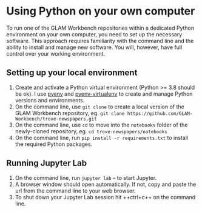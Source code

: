 # Using Python on your own computer

To run one of the GLAM Workbench repositories within a dedicated Python environment on your own computer, you need to set up the necessary software. This approach requires familiarity with the command line and the ability to install and manage new software. You will, however, have full control over your working environment.

## Setting up your local environment

1. Create and activate a Python virtual environment (Python >= 3.8 should be ok). I use [pyenv](https://github.com/pyenv/pyenv) and [pyenv-virtualenv](https://github.com/pyenv/pyenv-virtualenv) to create and manage Python versions and environments.
2. On the command line, use `git clone` to create a local version of the GLAM Workbench repository, eg. `git clone https://github.com/GLAM-Workbench/trove-newspapers.git`
3. On the command line, use `cd` to move into the `notebooks` folder of the newly-cloned repository, eg. `cd trove-newspapers/notebooks`
4. On the command line, run `pip install -r requirements.txt` to install the required Python packages.

## Running Jupyter Lab

1. On the command line, run `jupyter lab` – to start Jupyter.
2. A browser window should open automatically. If not, copy and paste the url from the command line to your web browser.
3. To shut down your Jupyter Lab session hit ++ctrl+c++ on the command line.

